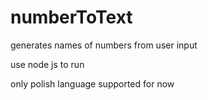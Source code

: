 # numberToText
generates names of numbers from user input

use node js to run

only polish language supported for now
